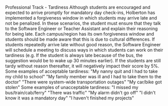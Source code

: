 Professional Track - Tardiness
Although students are encouraged and expected to arrive promptly for mandatory day check-ins, Holberton has implemented a forgiveness window in which students may arrive late and not be penalized. In these scenarios, the student must ensure that they talk to the Software Engineer or Teacher Assistant and explain their reasoning for being late. Each campus/region has its own forgiveness window and students should be made aware that this is due to cultural differences.
If students repeatedly arrive late without good reason, the Software Engineer will schedule a meeting to discuss ways in which students can work on their tardiness (e.g. If the student is always late because of the bus, the suggestion would be to wake up 30 minutes earlier). If the students are still tardy without reason thereafter, it will negatively impact their score by 5%. 
Some examples of acceptable tardiness:
"My nanny quit and I had to take my child to school"
"My family member was ill and I had to take them to the doctor"
"There were system-wide transportation outages"
"My car/bike got stolen"
Some examples of unacceptable tardiness:
"I missed my bus/train/cab/ferry"
"There was traffic"
"My alarm didn't go off"
"I didn't know it was a mandatory day"
"I haven't finished my projects"